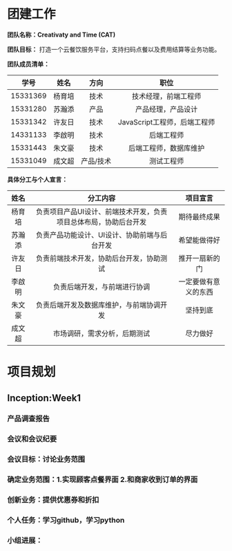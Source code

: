 # 团建工作
**团队名称：Creativaty and Time (CAT)**

**团队目标：** 打造一个云餐饮服务平台，支持扫码点餐以及费用结算等业务功能。

**团队成员清单：**

|    学号    |  姓名  |  方向   |         职位          |
| :------: | :--: | :---: | :-----------------: |
| 15331369 | 杨育培  |  技术   |     技术经理，前端工程师      |
| 15331280 | 苏瀚添  |  产品   |      产品经理，产品设计      |
| 15331342 | 许友日  |  技术   | JavaScript工程师，后端工程师 |
| 14331133 | 李啟明  |  技术   |        后端工程师        |
| 15331443 | 朱文豪  |  技术   |     后端工程师，数据库维护     |
| 15331049 | 成文超  | 产品/技术 |        测试工程师        |


**具体分工与个人宣言：**

|  姓名  |               分工内容                |    项目宣言    |
| :--: | :-------------------------------: | :--------: |
| 杨育培  | 负责项目产品UI设计、前端技术开发，负责项目总体布局，协助后台开发 |   期待最终成果   |
| 苏瀚添  |      负责产品功能设计、UI设计、协助前端与后台开发      |   希望能做得好   |
| 许友日  |       负责前端技术开发，协助后台开发，协助测试        |  推开一扇新的门   |
| 李啟明  |          负责后端开发，与前端进行协调           | 一定要做有意义的东西 |
| 朱文豪  |       负责后端开发及数据库维护，与前端协调开发        |    坚持到底    |
| 成文超  |          市场调研，需求分析，后期测试           |    尽力做好    |

# 项目规划
## Inception:Week1
### 产品调查报告

### 会议和会议纪要
### 会议目标：讨论业务范围
### 确定业务范围：1.实现顾客点餐界面 2.和商家收到订单的界面
### 创新业务：提供优惠券和折扣

### 个人任务：学习github，学习python
### 小组进展：


